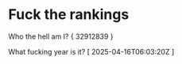# Fuck the rankings

Who the hell am I?
{ 32912839 }

What fucking year is it?
[ 2025-04-16T06:03:20Z ]
